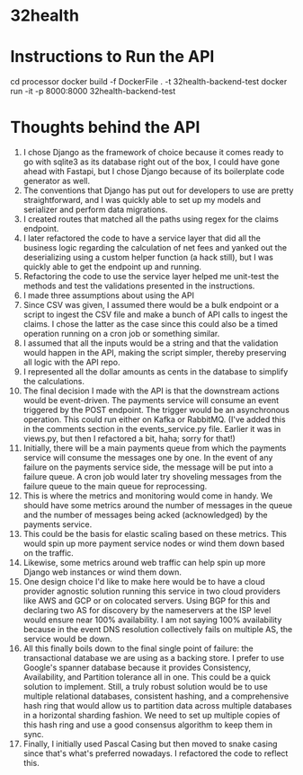 # 32health


# Instructions to Run the API
cd processor
docker build -f DockerFile . -t 32health-backend-test
docker run -it -p 8000:8000 32health-backend-test


# Thoughts behind the API
1. I chose Django as the framework of choice because it comes ready to go with sqlite3 as its database right out of the box, I could have gone ahead with Fastapi, but I chose Django because of its boilerplate code generator as well. 
2. The conventions that Django has put out for developers to use are pretty straightforward, and I was quickly able to set up my models and serializer and perform data migrations.
3. I created routes that matched all the paths using regex for the claims endpoint. 
4. I later refactored the code to have a service layer that did all the business logic regarding the calculation of net fees and yanked out the deserializing using a custom helper function (a hack still), but I was quickly able to get the endpoint up and running.
5. Refactoring the code to use the service layer helped me unit-test the methods and test the validations presented in the instructions. 
6. I made three assumptions about using the API
7. Since CSV was given, I assumed there would be a bulk endpoint or a script to ingest the CSV file and make a bunch of API calls to ingest the claims. I chose the latter as the case since this could also be a timed operation running on a cron job or something similar.
8. I assumed that all the inputs would be a string and that the validation would happen in the API, making the script simpler, thereby preserving all logic with the API repo. 
9. I represented all the dollar amounts as cents in the database to simplify the calculations. 
10. The final decision I made with the API is that the downstream actions would be event-driven. The payments service will consume an event triggered by the POST endpoint. The trigger would be an asynchronous operation. This could run either on Kafka or RabbitMQ. (I've added this in the comments section in the events_service.py file. Earlier it was in views.py, but then I refactored a bit, haha; sorry for that!) 
11. Initially, there will be a main payments queue from which the payments service will consume the messages one by one. In the event of any failure on the payments service side, the message will be put into a failure queue. A cron job would later try shoveling messages from the failure queue to the main queue for reprocessing. 
12. This is where the metrics and monitoring would come in handy. We should have some metrics around the number of messages in the queue and the number of messages being acked (acknowledged) by the payments service. 
13. This could be the basis for elastic scaling based on these metrics. This would spin up more payment service nodes or wind them down based on the traffic. 
14. Likewise, some metrics around web traffic can help spin up more Django web instances or wind them down. 
15. One design choice I'd like to make here would be to have a cloud provider agnostic solution running this service in two cloud providers like AWS and GCP or on colocated servers. Using BGP for this and declaring two AS for discovery by the nameservers at the ISP level would ensure near 100% availability. I am not saying 100% availability because in the event DNS resolution collectively fails on multiple AS, the service would be down. 
16. All this finally boils down to the final single point of failure: the transactional database we are using as a backing store. I prefer to use Google's spanner database because it provides Consistency, Availability, and Partition tolerance all in one. This could be a quick solution to implement. Still, a truly robust solution would be to use multiple relational databases, consistent hashing, and a comprehensive hash ring that would allow us to partition data across multiple databases in a horizontal sharding fashion. We need to set up multiple copies of this hash ring and use a good consensus algorithm to keep them in sync. 
17. Finally, I initially used Pascal Casing but then moved to snake casing since that's what's preferred nowadays. I refactored the code to reflect this. 

